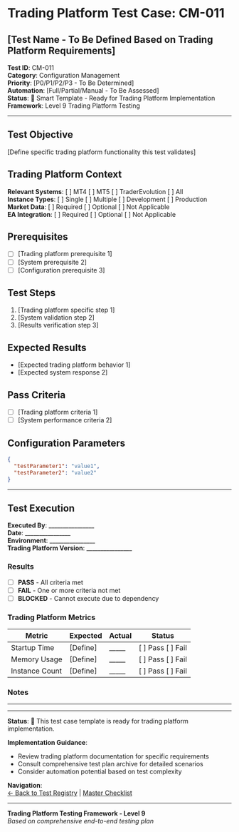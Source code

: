 # Trading Platform Test Case: CM-011
## [Test Name - To Be Defined Based on Trading Platform Requirements]

**Test ID**: CM-011  
**Category**: Configuration Management  
**Priority**: [P0/P1/P2/P3 - To Be Determined]  
**Automation**: [Full/Partial/Manual - To Be Assessed]  
**Status**: 🚧 Smart Template - Ready for Trading Platform Implementation  
**Framework**: Level 9 Trading Platform Testing

---

## Test Objective
[Define specific trading platform functionality this test validates]

## Trading Platform Context
**Relevant Systems**: [ ] MT4 [ ] MT5 [ ] TraderEvolution [ ] All  
**Instance Types**: [ ] Single [ ] Multiple [ ] Development [ ] Production  
**Market Data**: [ ] Required [ ] Optional [ ] Not Applicable  
**EA Integration**: [ ] Required [ ] Optional [ ] Not Applicable  

## Prerequisites
- [ ] [Trading platform prerequisite 1]
- [ ] [System prerequisite 2]
- [ ] [Configuration prerequisite 3]

## Test Steps
1. [Trading platform specific step 1]
2. [System validation step 2]
3. [Results verification step 3]

## Expected Results
- [Expected trading platform behavior 1]
- [Expected system response 2]

## Pass Criteria
- [ ] [Trading platform criteria 1]
- [ ] [System performance criteria 2]

## Configuration Parameters
```json
{
  "testParameter1": "value1",
  "testParameter2": "value2"
}
```

---

## Test Execution

**Executed By**: ________________  
**Date**: ________________  
**Environment**: ________________  
**Trading Platform Version**: ________________  

### Results
- [ ] **PASS** - All criteria met
- [ ] **FAIL** - One or more criteria not met  
- [ ] **BLOCKED** - Cannot execute due to dependency

### Trading Platform Metrics
| Metric | Expected | Actual | Status |
|--------|----------|--------|--------|
| Startup Time | [Define] | _____ | [ ] Pass [ ] Fail |
| Memory Usage | [Define] | _____ | [ ] Pass [ ] Fail |
| Instance Count | [Define] | _____ | [ ] Pass [ ] Fail |

### Notes
________________________________________________

---

**Status**: 🚧 This test case template is ready for trading platform implementation.

**Implementation Guidance**:  
- Review trading platform documentation for specific requirements
- Consult comprehensive test plan archive for detailed scenarios
- Consider automation potential based on test complexity

**Navigation**:  
[← Back to Test Registry](../01-Test-ID-Registry-Framework.md) | [Master Checklist](../Checklists/Master-Checklist.md)

---

**Trading Platform Testing Framework - Level 9**  
*Based on comprehensive end-to-end testing plan*

